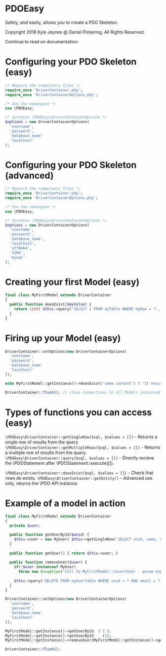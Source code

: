 # PDOEasy
Safely, and easily, allows you to create a PDO Skeleton.

Copyright 2018 Kyle Jeynes @ Daniel Pickering, All Rights Reserved.

Continue to read on documentation:

# Configuring your PDO Skeleton (easy)
```php
/* Require the compulsory files */
require_once 'DriverContainer.php';
require_once 'DriverContainerOptions.php';

/* Use the namespace */
use \PDOEasy;

/* Instance \PDOEasy\DriverContainerOptions */
$options = new DriverContainerOptions(
  'username',
  'password',
  'database_name'
  'localhost'
);
```

# Configuring your PDO Skeleton (advanced)
```php
/* Require the compulsory files */
require_once 'DriverContainer.php';
require_once 'DriverContainerOptions.php';

/* Use the namespace */
use \PDOEasy;

/* Instance \PDOEasy\DriverContainerOptions */
$options = new DriverContainerOptions(
  'username',
  'password',
  'database_name',
  'localhost',
  'utf8mb4',
  '3306',
  'mysql'
);
```

# Creating your first Model (easy)
```php
final class MyFirstModel extends DriverContainer
{
  public function doesExist($myValue) {
    return (int) $this->query('SELECT 1 FROM myTable WHERE myRow = ?', [$myValue])->fetchColumn();
  }
}
```

# Firing up your Model (easy)
```php
DriverContainer::setOptions(new DriverContainerOptions(
  'username',
  'password',
  'database_name'
  'localhost'
));

echo MyFirstModel::getInstance()->doesExist('some context') ? "It exists" : "It doesn't exist";

DriverContainer::flush(); // close connections to all Models instanced through getInstance()
```

# Types of functions you can access (easy)
`\PDOEasy\DriverContainer::getSingleRow($sql, $values = [])` - Returns a single row of results from the query.
`\PDOEasy\DriverContainer::getMultipleRows($sql, $values = [])` - Returns a multiple row of results from the query.
`\PDOEasy\DriverContainer::query($sql, $values = [])` - Directly recieve the \PDOStatement after \PDOStatement::execute([]).

`\PDOEasy\DriverContainer::doesExist($sql, $values = [])` - Check that rows do exists.
`\PDOEasy\DriverContainer::getEntity()` - Advanced use only, returns the \PDO API instance.

# Example of a model in action

```php
final class MyFirstModel extends DriverContainer
{
  private $user;

  public function getUserById($unid) {
    $this->user = new MyUser( $this->getSingleRow('SELECT unid, name, email FROM myUserTable WHERE unid = ?', [(int) $unid]) );
  }
  
  public function getUser() { return $this->user; }
  
  public function removeUser($user) {
    if(!$user instanceof MyUser)
      throw new Exception("Call to MyFirstModel::insertUser - param expected to be of type MyUser");
      
    $this->query('DELETE FROM myUserTable WHERE unid = ? AND email = ?)', [(int) $user->getUniqueNumberId(), $user->getEmail()]);
  }
}

DriverContainer::setOptions(new DriverContainerOptions(
  'username',
  'password',
  'database_name'
  'localhost'
));

MyFirstModel::getInstance()->getUserById  ('1');
MyFirstModel::getInstance()->getUserById    (2);
MyFirstModel::getInstance()->removeUser(MyFirstModel::getInstance()->getUser());

DriverContainer::flush();
```
